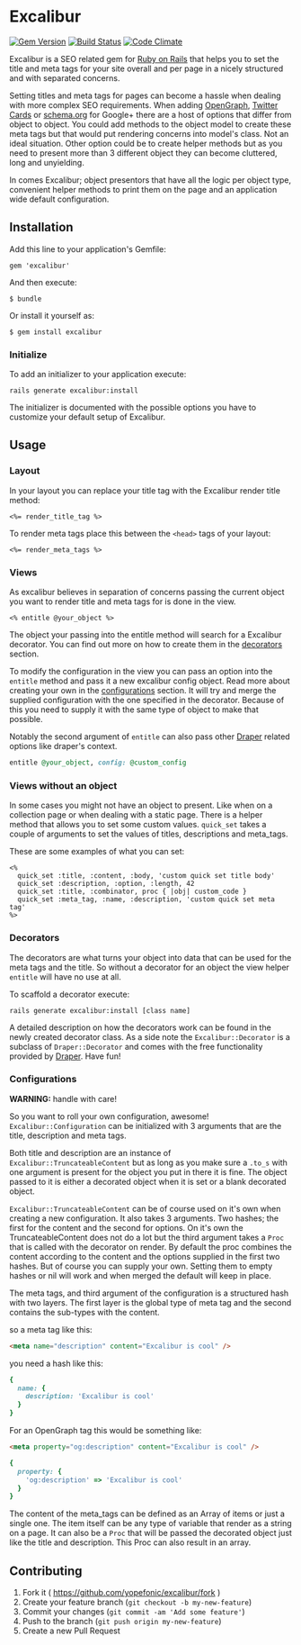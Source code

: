# Excalibur

[![Gem Version](https://badge.fury.io/rb/excalibur.svg)](http://badge.fury.io/rb/excalibur)
[![Build Status](https://travis-ci.org/yopefonic/excalibur.svg)](https://travis-ci.org/yopefonic/excalibur)
[![Code Climate](https://codeclimate.com/github/yopefonic/excalibur/badges/gpa.svg)](https://codeclimate.com/github/yopefonic/excalibur)

Excalibur is a SEO related gem for [Ruby on Rails](rubyonrails.org) that helps
you to set the title and meta tags for your site overall and per page in a
nicely structured and with separated concerns.

Setting titles and meta tags for pages can become a hassle when dealing with
more complex SEO requirements. When adding [OpenGraph](http://ogp.me/),
[Twitter Cards](https://dev.twitter.com/cards/overview) or
[schema.org](http://schema.org/docs/gs.html) for Google+ there are a host of
options that differ from object to object. You could add methods to the object
model to create these meta tags but that would put rendering concerns into
model's class. Not an ideal situation. Other option could be to create helper
methods but as you need to present more than 3 different object they can
become cluttered, long and unyielding.

In comes Excalibur; object presentors that have all the logic per object type,
convenient helper methods to print them on the page and an application wide
default configuration.

## Installation

Add this line to your application's Gemfile:

    gem 'excalibur'

And then execute:

    $ bundle

Or install it yourself as:

    $ gem install excalibur

### Initialize

To add an initializer to your application execute:

    rails generate excalibur:install

The initializer is documented with the possible options you have to customize
your default setup of Excalibur.

## Usage

### Layout

In your layout you can replace your title tag with the Excalibur render title
method:

```erb
<%= render_title_tag %>
```

To render meta tags place this between the ```<head>``` tags of your layout:

```erb
<%= render_meta_tags %>
```

### Views

As excalibur believes in separation of concerns passing the current object you
want to render title and meta tags for is done in the view.

```erb
<% entitle @your_object %>
```

The object your passing into the entitle method will search for a Excalibur
decorator. You can find out more on how to create them in the
[decorators](#decorators) section.

To modify the configuration in the view you can pass an option into the
```entitle``` method and pass it a new excalibur config object. Read more
about creating your own in the [configurations](#configurations) section. It
will try and merge the supplied configuration with the one specified in the
decorator. Because of this you need to supply it with the same type of object
to make that possible.

Notably the second argument of ```entitle``` can also pass other
[Draper](https://github.com/drapergem/draper) related options like draper's
context.

```ruby
entitle @your_object, config: @custom_config
```

### Views without an object

In some cases you might not have an object to present. Like when on a
collection page or when dealing with a static page. There is a helper method
that allows you to set some custom values. ```quick_set``` takes a couple of
arguments to set the values of titles, descriptions and meta_tags.

These are some examples of what you can set:

```erb
<%
  quick_set :title, :content, :body, 'custom quick set title body'
  quick_set :description, :option, :length, 42
  quick_set :title, :combinator, proc { |obj| custom_code }
  quick_set :meta_tag, :name, :description, 'custom quick set meta tag'
%>
```

### Decorators

The decorators are what turns your object into data that can be used for the
meta tags and the title. So without a decorator for an object the view helper
``` entitle ``` will have no use at all.

To scaffold a decorator execute:

    rails generate excalibur:install [class name]

A detailed description on how the decorators work can be found in the newly
created decorator class. As a side note the ```Excalibur::Decorator``` is a
subclass of ```Draper::Decorator``` and comes with the free functionality
provided by [Draper](https://github.com/drapergem/draper). Have fun!

### Configurations

**WARNING:** handle with care!

So you want to roll your own configuration, awesome!
```Excalibur::Configuration``` can be initialized with 3 arguments that are
the title, description and meta tags.

Both title and description are an instance of
```Excalibur::TruncateableContent``` but as long as you make sure a
```.to_s``` with one argument is present for the object you put in there it is
fine. The object passed to it is either a decorated object when it is set or a
blank decorated object.

```Excalibur::TruncateableContent``` can be of course used on it's own when
creating a new configuration. It also takes 3 arguments. Two hashes; the first
for the content and the second for options. On it's own the
TruncateableContent does not do a lot but the third argument takes a
```Proc``` that is called with the decorator on render. By default the proc
combines the content according to the content and the options supplied in the
first two hashes. But of course you can supply your own. Setting them to empty
hashes or nil will work and when merged the default will keep in place.

The meta tags, and third argument of the configuration is a structured hash
with two layers. The first layer is the global type of meta tag and the second
contains the sub-types with the content.

so a meta tag like this:

```html
<meta name="description" content="Excalibur is cool" />
```

you need a hash like this:

```ruby
{
  name: {
    description: 'Excalibur is cool'
  }
}
```

For an OpenGraph tag this would be something like:

```html
<meta property="og:description" content="Excalibur is cool" />
```

```ruby
{
  property: {
    'og:description' => 'Excalibur is cool'
  }
}
```

The content of the meta_tags can be defined as an Array of items or just a
single one. The item itself can be any type of variable that render as a
string on a page. It can also be a ```Proc``` that will be passed the
decorated object just like the title and description. This Proc can also
result in an array.

## Contributing

1. Fork it ( https://github.com/yopefonic/excalibur/fork )
2. Create your feature branch (`git checkout -b my-new-feature`)
3. Commit your changes (`git commit -am 'Add some feature'`)
4. Push to the branch (`git push origin my-new-feature`)
5. Create a new Pull Request
